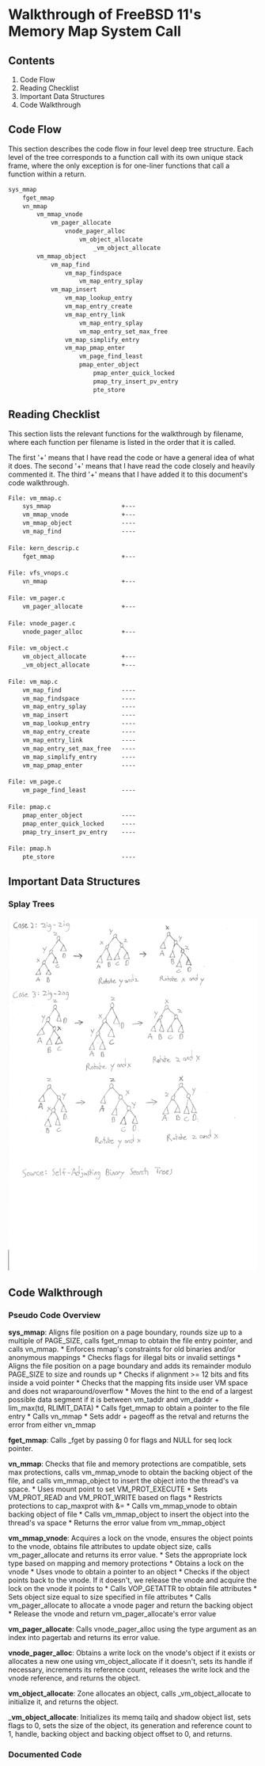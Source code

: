 # Walkthrough of FreeBSD 11's Memory Map System Call

## Contents

1. Code Flow
2. Reading Checklist
3. Important Data Structures
4. Code Walkthrough

## Code Flow

This section describes the code flow in four level deep tree structure.
Each level of the tree corresponds to a function call with its own
unique stack frame, where the only exception is for one-liner functions
that call a function within a return.

```txt
sys_mmap
	fget_mmap
	vn_mmap
		vm_mmap_vnode
			vm_pager_allocate
				vnode_pager_alloc
					vm_object_allocate
						_vm_object_allocate
		vm_mmap_object
			vm_map_find
				vm_map_findspace
					vm_map_entry_splay
			vm_map_insert
				vm_map_lookup_entry
				vm_map_entry_create
				vm_map_entry_link
					vm_map_entry_splay
					vm_map_entry_set_max_free
				vm_map_simplify_entry
				vm_map_pmap_enter
					vm_page_find_least
					pmap_enter_object
						pmap_enter_quick_locked
						pmap_try_insert_pv_entry
						pte_store
```

## Reading Checklist

This section lists the relevant functions for the walkthrough by filename,
where each function per filename is listed in the order that it is called.

The first '+' means that I have read the code or have a general idea of what it does.
The second '+' means that I have read the code closely and heavily commented it.
The third '+' means that I have added it to this document's code walkthrough.

```txt
File: vm_mmap.c
	sys_mmap					+---
	vm_mmap_vnode				+---
	vm_mmap_object				----
	vm_map_find					----

File: kern_descrip.c
	fget_mmap					+---

File: vfs_vnops.c
	vn_mmap						+---

File: vm_pager.c
	vm_pager_allocate			+---

File: vnode_pager.c
	vnode_pager_alloc			+---

File: vm_object.c
	vm_object_allocate			+---
	_vm_object_allocate			+---

File: vm_map.c
	vm_map_find					----
	vm_map_findspace			----
	vm_map_entry_splay			----
	vm_map_insert				----
	vm_map_lookup_entry			----
	vm_map_entry_create			----
	vm_map_entry_link			----
	vm_map_entry_set_max_free	----
	vm_map_simplify_entry		----
	vm_map_pmap_enter			----

File: vm_page.c
	vm_page_find_least			----

File: pmap.c
	pmap_enter_object			----
	pmap_enter_quick_locked		----
	pmap_try_insert_pv_entry	----

File: pmap.h
	pte_store					----
```

## Important Data Structures

### Splay Trees

![](assets/splay_trees.jpeg)

## Code Walkthrough

### Pseudo Code Overview 

**sys_mmap**: Aligns file position on a page boundary, rounds size up to a multiple of PAGE\_SIZE, calls fget\_mmap to obtain the file entry pointer, and calls vn\_mmap.
	* Enforces mmap's constraints for old binaries and/or anonymous mappings
	* Checks flags for illegal bits or invalid settings
	* Aligns the file position on a page boundary and adds its remainder modulo
		PAGE_SIZE to size and rounds up
	* Checks if alignment >= 12 bits and fits inside a void pointer
	* Checks that the mapping fits inside user VM space and does not
		wraparound/overflow
	* Moves the hint to the end of a largest possible data segment if it is
		between vm_taddr and vm_daddr + lim_max(td, RLIMIT_DATA)
	* Calls fget\_mmap to obtain a pointer to the file entry
	* Calls vn\_mmap
	* Sets addr + pageoff as the retval and returns the error from either
		vn\_mmap

**fget_mmap**: Calls \_fget by passing 0 for flags and NULL for seq lock pointer.

**vn_mmap**: Checks that file and memory protections are compatible, sets max protections, calls vm\_mmap\_vnode to obtain the backing object of the file, and calls vm\_mmap\_object to insert the object into the thread's va space.
	* Uses mount point to set VM\_PROT\_EXECUTE
	* Sets VM\_PROT\_READ and VM\_PROT\_WRITE based on flags
	* Restricts protections to cap\_maxprot with &=
	* Calls vm\_mmap\_vnode to obtain backing object of file
	* Calls vm\_mmap\_object to insert the object into the thread's va space
	* Returns the error value from vm\_mmap\_object

**vm_mmap_vnode**: Acquires a lock on the vnode, ensures the object points to the vnode, obtains file attributes to update object size, calls vm\_pager\_allocate and returns its error value.
	* Sets the appropriate lock type based on mapping and memory protections
	* Obtains a lock on the vnode
	* Uses vnode to obtain a pointer to an object
	* Checks if the object points back to the vnode. If it doesn't, we 
		release the vnode and acquire the lock on the vnode it points to
	* Calls VOP\_GETATTR to obtain file attributes
	* Sets object size equal to size specified in file attributes
	* Calls vm\_pager\_allocate to allocate a vnode pager and return the
		backing object
	* Release the vnode and return vm\_pager\_allocate's error value

**vm_pager_allocate**: Calls vnode\_pager\_alloc using the type argument as an index into pagertab and returns its error value.

**vnode_pager_alloc**: Obtains a write lock on the vnode's object if it exists or allocates a new one using vm\_object\_allocate if it doesn't, sets its handle if necessary, increments its reference count, releases the write lock and the vnode reference, and returns the object. 

**vm_object_allocate**: Zone allocates an object, calls \_vm\_object\_allocate to initialize it, and returns the object.

\_**vm_object_allocate**: Initializes its memq tailq and shadow object list, sets flags to 0, sets the size of the object, its generation and reference count to 1, handle, backing object and backing object offset to 0, and returns.

### Documented Code

```c
```

